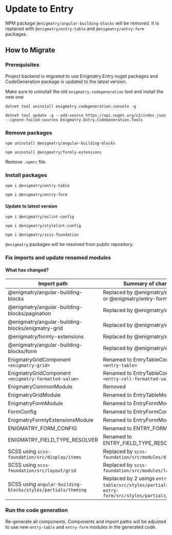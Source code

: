 # Update to Entry

NPM package `@enigmatry/angular-building-blocks` will be removed. It is replaced with `@enigmatry/entry-table` and `@enigmatry/entry-form` packages.

## How to Migrate

### Prerequisites

Project backend is migrated to use Enigmatry.Entry nuget packages and CodeGeneration package is updated to the latest version.

Make sure to uninstall the old `enigmatry.codegeneration` tool and install the new one

```dotnet
dotnet tool uninstall enigmatry.codegeneration.console -g

dotnet tool update -g --add-source https://api.nuget.org/v3/index.json --ignore-failed-sources Enigmatry.Entry.CodeGeneration.Tools
```

### Remove packages

```npm
npm uninstall @enigmatry/angular-building-blocks

npm uninstall @enigmatry/formly-extensions
```

Remove `.npmrc` file.

### Install packages

```npm
npm i @enigmatry/entry-table

npm i @enigmatry/entry-form
```

#### Update to latest version

```npm
npm i @enigmatry/eslint-config

npm i @enigmatry/stylelint-config

npm i @enigmatry/scss-foundation
```

`@enigmatry` packages will be resolved from public repository.

### Fix imports and update renamed modules

#### What has changed?

| Import path | Summary of changes
|-|-|
| @enigmatry/angular-building-blocks | Replaced by @enigmatry/entry-table or @enigmatry/entry-form |
| @enigmatry/angular-building-blocks/pagination | Replaced by @enigmatry/entry-table |
| @enigmatry/angular-building-blocks/enigmatry-grid | Replaced by @enigmatry/entry-table |
| @enigmatry/formly-extensions | Replaced by @enigmatry/entry-form |
| @enigmatry/angular-building-blocks/form | Replaced by @enigmatry/entry-form |
| EnigmatryGridComponent `<enigmatry-grid>` | Renamed to EntryTableComponent `<entry-table>` |
| EnigmatryGridComponent `<enigmatry-formatted-value>` | Renamed to EntryTableComponent `<entry-cell-formatted-value>` |
| EnigmatryCommonModule | Removed |
| EnigmatryGridModule | Renamed to EntryTableModule |
| EnigmatryFormModule | Renamed to EntryFormModule |
| FormConfig | Renamed to EntryFormConfig |
| EnigmatryFormlyExtensionsModule | Renamed to EntryFormModule |
| ENIGMATRY_FORM_CONFIG | Renamed to ENTRY_FORM_CONFIG |
| ENIGMATRY_FIELD_TYPE_RESOLVER | Renamed to ENTRY_FIELD_TYPE_RESOLVER |
| SCSS using `scss-foundation/src/display/items` | Replaced by `scss-foundation/src/modules/display/items` |
| SCSS using `scss-foundation/src/layout/grid` | Replaced by `scss-foundation/src/modules/layout/grid` |
| SCSS using `angular-building-blocks/styles/partials/theming` | Replaced by 2 usings `entry-table/src/styles/partials/theming` & `entry-form/src/styles/partials/theming` |

### Run the code generation

Re-generate all components. Components and import paths will be adjusted to use new `entry-table` and `entry-form` modules in the generated code.
